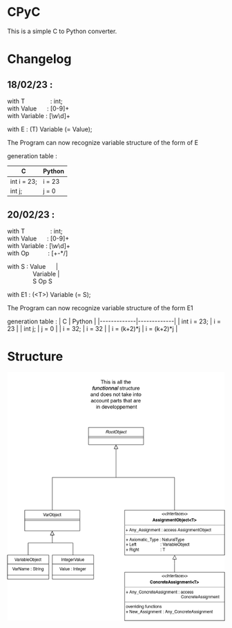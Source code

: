 # CPyC

This is a simple C to Python converter.

# Changelog

## 18/02/23 :

with T&nbsp;&nbsp;&nbsp;&nbsp;&nbsp;&nbsp;&nbsp;&nbsp;&nbsp;&nbsp;&nbsp;&nbsp;&nbsp;&nbsp;&nbsp;: int; \
with Value&nbsp;&nbsp;&nbsp;&nbsp;&nbsp;&nbsp;: [0-9]+ \
with Variable&nbsp;: [\w\d]+

with E : (T) Variable (= Value);

The Program can now recognize variable structure of the form of E

generation table :

| C           | Python |
|-------------|--------|
| int i = 23; | i = 23 |
| int j;      | j = 0  |

## 20/02/23 :

with T&nbsp;&nbsp;&nbsp;&nbsp;&nbsp;&nbsp;&nbsp;&nbsp;&nbsp;&nbsp;&nbsp;&nbsp;&nbsp;&nbsp;&nbsp;: int; \
with Value&nbsp;&nbsp;&nbsp;&nbsp;&nbsp;&nbsp;: [0-9]+ \
with Variable&nbsp;: [\w\d]+ \
with Op&nbsp;&nbsp;&nbsp;&nbsp;&nbsp;&nbsp;&nbsp;&nbsp;&nbsp;&nbsp;&nbsp;: [+-*/]

with S : Value&nbsp;&nbsp;&nbsp;&nbsp;&nbsp;&nbsp;| \
&nbsp;&nbsp;&nbsp;&nbsp;&nbsp;&nbsp;&nbsp;&nbsp;&nbsp;&nbsp;&nbsp;&nbsp;&nbsp;&nbsp;&nbsp;Variable | \
&nbsp;&nbsp;&nbsp;&nbsp;&nbsp;&nbsp;&nbsp;&nbsp;&nbsp;&nbsp;&nbsp;&nbsp;&nbsp;&nbsp;&nbsp;S Op S

with E1 : (\<T\>) Variable (= S);

The Program can now recognize variable structure of the form E1

generation table :
| C           | Python      |
|-------------|-------------|
| int i = 23; | i = 23      |
| int j;      | j = 0       |
| i = 32;     | i = 32      |
| i = (k+2)*j | i = (k+2)*j |

# Structure

![Structure of the code](./doc/Structure.png)
